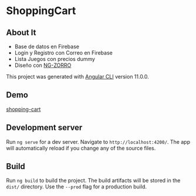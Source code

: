 # ShoppingCart

## About It

- Base de datos en Firebase
- Login y Registro con Correo en Firebase
- Lista Juegos con precios dummy
- Diseño con [NG-ZORRO](https://ng.ant.design/docs/introduce/en)

This project was generated with [Angular CLI](https://github.com/angular/angular-cli) version 11.0.0.

## Demo

[shopping-cart](https://aragrevo.github.io/shopping-cart/)

## Development server

Run `ng serve` for a dev server. Navigate to `http://localhost:4200/`. The app will automatically reload if you change any of the source files.

## Build

Run `ng build` to build the project. The build artifacts will be stored in the `dist/` directory. Use the `--prod` flag for a production build.

